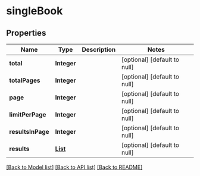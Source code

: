 # singleBook
## Properties

| Name | Type | Description | Notes |
|------------ | ------------- | ------------- | -------------|
| **total** | **Integer** |  | [optional] [default to null] |
| **totalPages** | **Integer** |  | [optional] [default to null] |
| **page** | **Integer** |  | [optional] [default to null] |
| **limitPerPage** | **Integer** |  | [optional] [default to null] |
| **resultsInPage** | **Integer** |  | [optional] [default to null] |
| **results** | [**List**](Book.md) |  | [optional] [default to null] |

[[Back to Model list]](../README.md#documentation-for-models) [[Back to API list]](../README.md#documentation-for-api-endpoints) [[Back to README]](../README.md)


